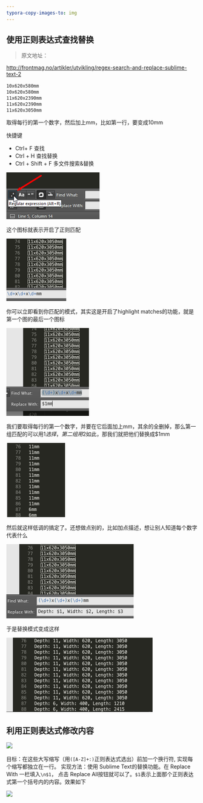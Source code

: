 ```yaml
---
typora-copy-images-to: img
---
```

## 使用正则表达式查找替换

> 原文地址：

http://frontmag.no/artikler/utvikling/regex-search-and-replace-sublime-text-2

```
10x620x580mm
10x620x580mm
11x620x2390mm
11x620x2390mm
11x620x3050mm
```

取得每行的第一个数字，然后加上mm，比如第一行，要变成10mm

快捷键

- Ctrl+ F 查找
- Ctrl + H 查找替换
- Ctrl + Shift + F 多文件搜索&替换

![1497929137018](img/1497929137018.png)

这个图标就表示开启了正则匹配

![](img/search_and_replace_1.png)

你可以立即看到你匹配的模式，其实这是开启了highlight matches的功能，就是第一个图的最后一个图标

![](img/search_and_replace_2.png)

我们要取得每行的第一个数字，并要在它后面加上mm，其余的全删掉，那么第一组匹配的可以用$1选择，第二组用$2如此，那我们就把他们替换成$1mm

![](img/search_and_replace_3.png)

然后就这样低调的搞定了。还想做点别的，比如加点描述，想让别人知道每个数字代表什么

![](img/search_and_replace_4.png)

于是替换模式变成这样

![](img/search_and_replace_5.png)

## 利用正则表达式修改内容

![](http://img.blog.csdn.net/20161215133502140?watermark/2/text/aHR0cDovL2Jsb2cuY3Nkbi5uZXQvdTAxMzcwNDIyNw==/font/5a6L5L2T/fontsize/400/fill/I0JBQkFCMA==/dissolve/70/gravity/SouthEast)

目标：在这些大写缩写（用`([A-Z]+:)`正则表达式选出）前加一个换行符, 实现每个缩写都独立在一行。 
实现方法：使用 Sublime Text的替换功能。在 Replace With 一栏填入`\n$1`， 点击 Replace All按钮就可以了。`$1`表示上面那个正则表达式第一个括号内的内容。效果如下

![](http://img.blog.csdn.net/20161215134404702?watermark/2/text/aHR0cDovL2Jsb2cuY3Nkbi5uZXQvdTAxMzcwNDIyNw==/font/5a6L5L2T/fontsize/400/fill/I0JBQkFCMA==/dissolve/70/gravity/SouthEast)

